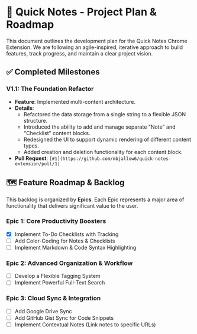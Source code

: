 # 📝 Quick Notes - Project Plan & Roadmap

This document outlines the development plan for the Quick Notes Chrome Extension. We are following an agile-inspired, iterative approach to build features, track progress, and maintain a clear project vision.

## ✅ **Completed Milestones**

### **V1.1: The Foundation Refactor**
*   **Feature**: Implemented multi-content architecture.
*   **Details**:
    *   Refactored the data storage from a single string to a flexible JSON structure.
    *   Introduced the ability to add and manage separate "Note" and "Checklist" content blocks.
    *   Redesigned the UI to support dynamic rendering of different content types.
    *   Added creation and deletion functionality for each content block.
*   **Pull Request**: `[#1](https://github.com/mbjallow6/quick-notes-extension/pull/1)`

## 🗺️ **Feature Roadmap & Backlog**

This backlog is organized by **Epics**. Each Epic represents a major area of functionality that delivers significant value to the user.

### **Epic 1: Core Productivity Boosters**
- [x] Implement To-Do Checklists with Tracking
- [ ] Add Color-Coding for Notes & Checklists
- [ ] Implement Markdown & Code Syntax Highlighting

### **Epic 2: Advanced Organization & Workflow**
- [ ] Develop a Flexible Tagging System
- [ ] Implement Powerful Full-Text Search

### **Epic 3: Cloud Sync & Integration**
- [ ] Add Google Drive Sync
- [ ] Add GitHub Gist Sync for Code Snippets
- [ ] Implement Contextual Notes (Link notes to specific URLs)

